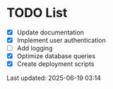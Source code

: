 # TODO List

- [x] Update documentation
- [x] Implement user authentication
- [ ] Add logging
- [x] Optimize database queries
- [x] Create deployment scripts

Last updated: 2025-06-19 03:14
